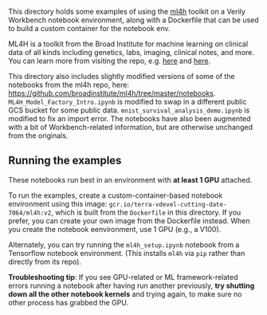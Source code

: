 
This directory holds some examples of using the [ml4h](https://github.com/broadinstitute/ml4h)
toolkit on a Verily Workbench notebook environment, along with a Dockerfile that can be used to
build a custom container for the notebook env.

ML4H is a toolkit from the Broad Institute for machine learning on clinical data of all kinds
including genetics, labs, imaging, clinical notes, and more. You can learn more from visiting the
repo, e.g. [here](https://github.com/broadinstitute/ml4h/blob/master/README.md) and
[here](https://github.com/broadinstitute/ml4h/blob/master/RECIPE_EXAMPLES.md).

This directory also includes slightly modified versions of some of the notebooks from the ml4h repo, here:
https://github.com/broadinstitute/ml4h/tree/master/notebooks.
`ML4H_Model_Factory_Intro.ipynb` is modified to swap in a different public GCS bucket for some public data.
`mnist_survival_analysis_demo.ipynb` is modified to fix an import error.
The notebooks have also been augmented with a bit of Workbench-related information, but are otherwise
unchanged from the originals.

## Running the examples

These notebooks run best in an environment with **at least 1 GPU** attached.

To run the examples, create a custom-container-based notebook environment using this image:
`gcr.io/terra-vdevel-cutting-date-7064/ml4h:v2`, which is built from the `Dockerfile` in this
directory. If you prefer, you can create your own image from the Dockerfile instead.
When you create the notebook eenvironment, use 1 GPU (e.g., a V100).

Alternately, you can try running the `ml4h_setup.ipynb` notebook from a Tensorflow notebook
environment. (This installs `ml4h` via `pip` rather than directly from its repo).

**Troubleshooting tip**: If you see GPU-related or ML framework-related errors running a notebook after having run another
previously, **try shutting down all the other notebook kernels** and trying again, to make sure no other
process has grabbed the GPU.

